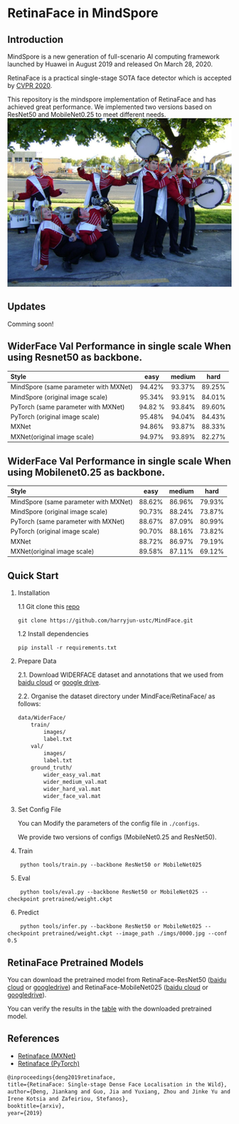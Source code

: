 # RetinaFace in MindSpore


## Introduction
MindSpore is a new generation of full-scenario AI computing framework launched by Huawei in August 2019 and released On March 28, 2020.

RetinaFace is a practical single-stage SOTA face detector which is accepted by [CVPR 2020](https://openaccess.thecvf.com/content_CVPR_2020/html/Deng_RetinaFace_Single-Shot_Multi-Level_Face_Localisation_in_the_Wild_CVPR_2020_paper.html). 


This repository is the mindspore implementation of RetinaFace and has achieved great performance. We implemented two versions based on ResNet50 and MobileNet0.25 to meet different needs.
![retinaface_picture](imgs/0000_pred.jpg)

## Updates
Comming soon!


<!--   
## WiderFace Val Performance

WiderFace Val Performance When using Resnet50 or MobileNet0.25 as backbone, comparing with MXNet implement.
| Model | Easy-set | Mesium-set | Hard-set |
| :-- | :-: | :-: | :-: |
| RetinaFace_mobile025(MindSpore) | 88.62% | 86.96% | 79.93% |
| RetinaFace_mobile025(MXNet) | 88.72% | 86.97% | 79.19% |
| RetinaFace_resnet50(MindSpore) | 94.42% | 93.37% | 89.25% |
| RetinaFace_resnet50(MXNet) | 94.86% | 93.87% | 88.33% | -->

## WiderFace Val Performance in single scale When using Resnet50 as backbone.
| Style | easy | medium | hard |
|:-|:-:|:-:|:-:|
| MindSpore (same parameter with MXNet) | 94.42% | 93.37% | 89.25% |
| MindSpore (original image scale) | 95.34% | 93.91% | 84.01% |
| PyTorch (same parameter with MXNet) | 94.82 % | 93.84% | 89.60% |
| PyTorch (original image scale) | 95.48% | 94.04% | 84.43% |
| MXNet | 94.86% | 93.87% | 88.33% |
| MXNet(original image scale) | 94.97% | 93.89% | 82.27% |

## WiderFace Val Performance in single scale When using Mobilenet0.25 as backbone.
| Style | easy | medium | hard |
|:-|:-:|:-:|:-:|
| MindSpore (same parameter with MXNet) | 88.62% | 86.96% | 79.93% |
| MindSpore (original image scale) | 90.73% | 88.24% | 73.87% |
| PyTorch (same parameter with MXNet) | 88.67% | 87.09% | 80.99% |
| PyTorch (original image scale) | 90.70% | 88.16% | 73.82% |
| MXNet | 88.72% | 86.97% | 79.19% |
| MXNet(original image scale) | 89.58% | 87.11% | 69.12% |


## Quick Start
1. Installation

    1.1 Git clone this [repo](https://github.com/harryjun-ustc/MindFace)

    ```
    git clone https://github.com/harryjun-ustc/MindFace.git
    ```

    1.2 Install dependencies

    ```
    pip install -r requirements.txt
    ```

2. Prepare Data

    2.1. Download WIDERFACE dataset and annotations that we used from [baidu cloud](https://pan.baidu.com/s/1eET2kirYbyM04Bg1s12K5g?pwd=jgcf) or [google drive](https://drive.google.com/file/d/1pBHUJRWepXZj-X3Brm0O-nVhTchH11YY/view?usp=sharing).
    


    2.2. Organise the dataset directory under MindFace/RetinaFace/ as follows:
    ```
    data/WiderFace/
        train/
            images/
            label.txt
        val/
            images/
            label.txt
        ground_truth/
            wider_easy_val.mat
            wider_medium_val.mat
            wider_hard_val.mat
            wider_face_val.mat
    ```
3. Set Config File

    You can Modify the parameters of the config file in ```./configs```.

    We provide two versions of configs (MobileNet0.25 and ResNet50).

4. Train


```
    python tools/train.py --backbone ResNet50 or MobileNet025
```

5. Eval
```
    python tools/eval.py --backbone ResNet50 or MobileNet025 --checkpoint pretrained/weight.ckpt
```

6. Predict
```
    python tools/infer.py --backbone ResNet50 or MobileNet025 --checkpoint pretrained/weight.ckpt --image_path ./imgs/0000.jpg --conf 0.5
```



## RetinaFace Pretrained Models
You can download the pretrained model from RetinaFace-ResNet50 ([baidu cloud](link) or [googledrive](link)) and  RetinaFace-MobileNet025 ([baidu cloud](link) or [googledrive](link)). 

You can verify the results in the [table](#widerface-val-performance-in-single-scale-when-using-resnet50-as-backbone-net) with the downloaded pretrained model.


## References
- [Retinaface (MXNet)](https://github.com/deepinsight/insightface/tree/master/detection/retinaface)
- [Retinaface (PyTorch)](https://github.com/biubug6/Pytorch_Retinaface)
```
@inproceedings{deng2019retinaface,
title={RetinaFace: Single-stage Dense Face Localisation in the Wild},
author={Deng, Jiankang and Guo, Jia and Yuxiang, Zhou and Jinke Yu and Irene Kotsia and Zafeiriou, Stefanos},
booktitle={arxiv},
year={2019}
```


